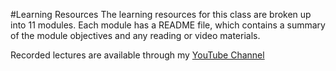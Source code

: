 #Learning Resources
The learning resources for this class are broken up into 11 modules.  Each module has a README file, which contains a summary of the module objectives and any reading or video materials. 

Recorded lectures are available through my [YouTube Channel](https://www.youtube.com/channel/UC3vqKF4jspXh8hxFLpTfsyw?view_as=subscriber)

